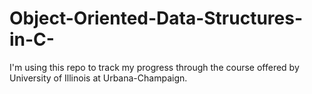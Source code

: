 # Object-Oriented-Data-Structures-in-C-
I'm using this repo to track my progress through the course offered by University of Illinois at Urbana-Champaign.
